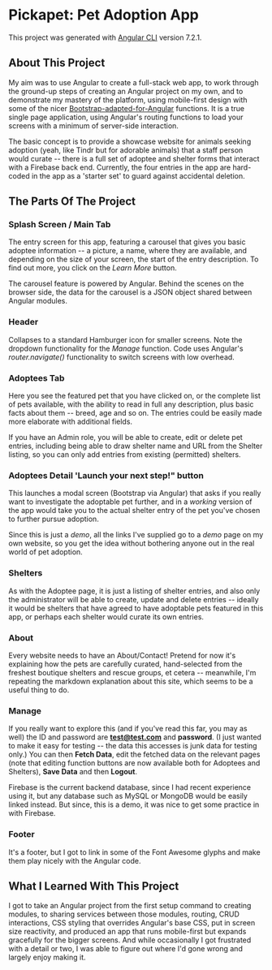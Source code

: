 # Pickapet: Pet Adoption App

This project was generated with [Angular CLI](https://github.com/angular/angular-cli) version 7.2.1.

## About This Project

My aim was to use Angular to create a full-stack web app, to work through the ground-up steps of creating an Angular project on my own, and to demonstrate my mastery of the platform, using mobile-first design with some of the nicer [Bootstrap-adapted-for-Angular](https://ng-bootstrap.github.io/#/home) functions.  It is a true single page application, using Angular's routing functions to load your screens with a minimum of server-side interaction.

The basic concept is to provide a showcase website for animals seeking adoption (yeah, like Tindr but for adorable animals) that a staff person would curate -- there is a full set of adoptee and shelter forms that interact with a Firebase back end.  Currently, the four entries in the app are hard-coded in the app as a 'starter set' to guard against accidental deletion.

## The Parts Of The Project

### Splash Screen / Main Tab

The entry screen for this app, featuring a carousel that gives you basic adoptee information -- a picture, a name, where they are available, and depending on the size of your screen, the start of the entry description.  To find out more, you click on the *Learn More* button.

The carousel feature is powered by Angular.  Behind the scenes on the browser side, the data for the carousel is a JSON object shared between Angular modules.

### Header

Collapses to a standard Hamburger icon for smaller screens.  Note the dropdown functionality for the *Manage* function.  Code uses Angular's *router.navigate()* functionality to switch screens with low overhead.

### Adoptees Tab

Here you see the featured pet that you have clicked on, or the complete list of pets available, with the ability to read in full any description, plus basic facts about them -- breed, age and so on.  The entries could be easily made more elaborate with additional fields.

If you have an Admin role, you will be able to create, edit or delete pet entries, including being able to draw shelter name and URL from the Shelter listing, so you can only add entries from existing (permitted) shelters.

### Adoptees Detail 'Launch your next step!" button

This launches a modal screen (Bootstrap via Angular) that asks if you really want to investigate the adoptable pet further, and in a *working* version of the app would take you to the actual shelter entry of the pet you've chosen to further pursue adoption.

Since this is just a *demo*, all the links I've supplied go to a *demo* page on my own website, so you get the idea without bothering anyone out in the real world of pet adoption.

### Shelters

As with the Adoptee page, it is just a listing of shelter entries, and also only the administrator will be able to create, update and delete entries -- ideally it would be shelters that have agreed to have adoptable pets featured in this app, or perhaps each shelter would curate its own entries.


### About

Every website needs to have an About/Contact!  Pretend for now it's explaining how the pets are carefully curated, hand-selected from the freshest boutique shelters and rescue groups, et cetera -- meanwhile, I'm repeating the markdown explanation about this site, which seems to be a useful thing to do.

### Manage

If you really want to explore this (and if you've read this far, you may as well) the ID and password are **test@test.com** and **password**.  (I just wanted to make it easy for testing -- the data this accesses is junk data for testing only.)  You can then **Fetch Data**, edit the fetched data on the relevant pages (note that editing function buttons are now available both for Adoptees and Shelters), **Save Data** and then **Logout**.

Firebase is the current backend database, since I had recent experience using it, but any database such as MySQL or MongoDB would be easily linked instead.  But since, this is a demo, it was nice to get some practice in with Firebase.

### Footer

It's a footer, but I got to link in some of the Font Awesome glyphs and make them play nicely with the Angular code.

## What I Learned With This Project

I got to take an Angular project from the first setup command to creating modules, to sharing services between those modules, routing, CRUD interactions, CSS styling that overrides Angular's base CSS, put in screen size reactivity, and produced an app that runs mobile-first but expands gracefully for the bigger screens.  And while occasionally I got frustrated with a detail or two, I was able to figure out where I'd gone wrong and largely enjoy making it.

